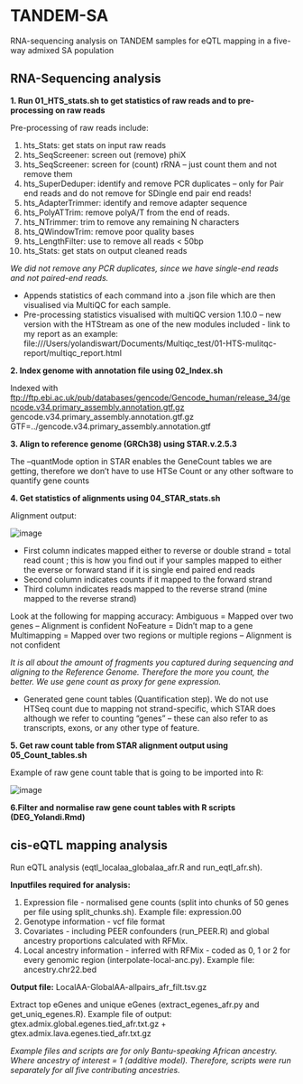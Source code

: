 # TANDEM-SA
RNA-sequencing analysis on TANDEM samples for eQTL mapping in a five-way admixed SA population

## RNA-Sequencing analysis 

**1. Run 01_HTS_stats.sh to get statistics of raw reads and to pre-processing on raw reads**

Pre-processing of raw reads include:
1.	hts_Stats: get stats on input raw reads
2.	hts_SeqScreener: screen out (remove) phiX
3.	hts_SeqScreener: screen for (count) rRNA – just count them and not remove them 
4.	hts_SuperDeduper: identify and remove PCR duplicates – only for Pair end reads and do not remove for SDingle end pair end reads!
5.	hts_AdapterTrimmer: identify and remove adapter sequence
6.	hts_PolyATTrim: remove polyA/T from the end of reads.
7.	hts_NTrimmer: trim to remove any remaining N characters
8.	hts_QWindowTrim: remove poor quality bases
9.	hts_LengthFilter: use to remove all reads < 50bp
10.	hts_Stats: get stats on output cleaned reads

*We did not remove any PCR duplicates, since we have single-end reads and not paired-end reads.* 

- Appends statistics of each command into a .json file which are then visualised via MultiQC for each sample. 
- Pre-processing statistics visualised with multiQC version 1.10.0 – new version with the HTStream as one of the new modules included - link to my report as an example: file:///Users/yolandiswart/Documents/Multiqc_test/01-HTS-mulitqc-report/multiqc_report.html

**2. Index genome with annotation file using 02_Index.sh** 

Indexed with ftp://ftp.ebi.ac.uk/pub/databases/gencode/Gencode_human/release_34/gencode.v34.primary_assembly.annotation.gtf.gz gencode.v34.primary_assembly.annotation.gtf.gz
GTF=../gencode.v34.primary_assembly.annotation.gtf

**3. Align to reference genome (GRCh38) using STAR.v.2.5.3**

The –quantMode option in STAR enables the GeneCount tables we are getting, therefore we don’t have to use HTSe Count or any other software to quantify gene counts 

**4. Get statistics of alignments using 04_STAR_stats.sh**

Alignment output: 

![image](https://user-images.githubusercontent.com/49681556/196138925-97c9dfcd-1f06-4c94-9025-c3e6cd9aca81.png)

- First column indicates mapped either to reverse or double strand = total read count ; this is how you find out if your samples mapped to either the everse or forward stand if it is single end paired end reads
- Second column indicates counts if it mapped to the forward strand
- Third column indicates reads mapped to the reverse strand (mine mapped to the reverse strand)

Look at the following for mapping accuracy: 
      Ambiguous = Mapped over two genes – Alignment is confident 
      NoFeature = Didn’t map to a gene 
      Multimapping = Mapped over two regions or multiple regions – Alignment is not confident 

*It is all about the amount of fragments you captured during sequencing and aligning to the Reference Genome. Therefore the more you count, the better. We use gene count as proxy for gene expression.*

- Generated gene count tables (Quantification step). We do not use HTSeq count due to mapping not strand-specific, which STAR does although we refer to counting “genes” – these can also refer to as transcripts, exons, or any other type of feature. 

**5. Get raw count table from STAR alignment output using 05_Count_tables.sh**

Example of raw gene count table that is going to be imported into R:

![image](https://user-images.githubusercontent.com/49681556/196139688-2e68520f-db89-4c6e-891c-329df7b80838.png)

**6.Filter and normalise raw gene count tables with R scripts (DEG_Yolandi.Rmd)**




## cis-eQTL mapping analysis

Run eQTL analysis (eqtl_localaa_globalaa_afr.R and run_eqtl_afr.sh). 

**Inputfiles required for analysis:**
1. Expression file - normalised gene counts (split into chunks of 50 genes per file using split_chunks.sh). Example file: expression.00
2. Genotype information - vcf file format 
3. Covariates - including PEER confounders (run_PEER.R) and global ancestry proportions calculated with RFMix. 
4. Local ancestry information - inferred with RFMix - coded as 0, 1 or 2 for every genomic region (interpolate-local-anc.py). Example file: ancestry.chr22.bed

**Output file:** LocalAA-GlobalAA-allpairs_afr_filt.tsv.gz

Extract top eGenes and unique eGenes (extract_egenes_afr.py and get_uniq_egenes.R). 
Example file of output: gtex.admix.global.egenes.tied_afr.txt.gz +  gtex.admix.lava.egenes.tied_afr.txt.gz


*Example files and scripts are for only Bantu-speaking African ancestry. Where ancestry of interest = 1 (additive model). Therefore, scripts were run separately for all five contributing ancestries.*
